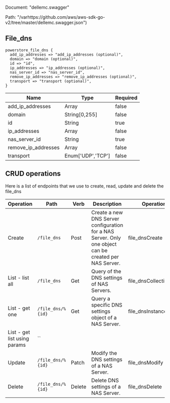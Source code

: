 Document: "dellemc.swagger"


Path: "/varhttps://github.com/aws/aws-sdk-go-v2/tree/master/dellemc.swagger.json")

## File_dns



```puppet
powerstore_file_dns {
  add_ip_addresses => "add_ip_addresses (optional)",
  domain => "domain (optional)",
  id => "id",
  ip_addresses => "ip_addresses (optional)",
  nas_server_id => "nas_server_id",
  remove_ip_addresses => "remove_ip_addresses (optional)",
  transport => "transport (optional)",
}
```

| Name        | Type           | Required       |
| ------------- | ------------- | ------------- |
|add_ip_addresses | Array | false |
|domain | String[0,255] | false |
|id | String | true |
|ip_addresses | Array | false |
|nas_server_id | String | true |
|remove_ip_addresses | Array | false |
|transport | Enum['UDP','TCP'] | false |



## CRUD operations

Here is a list of endpoints that we use to create, read, update and delete the file_dns

| Operation | Path | Verb | Description | OperationID |
| ------------- | ------------- | ------------- | ------------- | ------------- |
|Create|`/file_dns`|Post|Create a new DNS Server configuration for a NAS Server. Only one object can be created per NAS Server.|file_dnsCreate|
|List - list all|`/file_dns`|Get|Query of the DNS settings of NAS Servers.|file_dnsCollectionQuery|
|List - get one|`/file_dns/%{id}`|Get|Query a specific DNS settings object of a NAS Server.|file_dnsInstanceQuery|
|List - get list using params|``||||
|Update|`/file_dns/%{id}`|Patch|Modify the DNS settings of a NAS Server.|file_dnsModify|
|Delete|`/file_dns/%{id}`|Delete|Delete DNS settings of a NAS Server.|file_dnsDelete|
